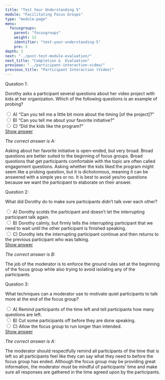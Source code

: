 ```yaml
---
title: "Test Your Understanding 5"
module: "Facilitating Focus Groups"
type: "module-page"
menu:
  focusgroups:
    parent: "focusgroups"
    weight: 12
    identifier: "test-your-understanding-5"
    pre: 3
depth: 3
next: "../post-test-module-evaluation/"
next_title: "Completion &  Evaluation"
previous: "../participant-interaction-video/"
previous_title: "Participant Interaction (Video)"
---
```

<div class="cases">
<div class="casetitle">
    Question 1:
</div><!-- /.casetitle -->
<div class="casecontent">
<div class="casequestion">
<p>Dorothy asks a participant several questions about her video project with kids at her organization. Which of the following questions is an example of probing?</p>
<div class="answer-value md-radio">
<input name="question381" id="question381a" type="radio" value="A">
<label for="question381a">A)
“Can you tell me a little bit more about the timing [of the project]?”
</label>
</div>
<div class="answer-value md-radio">
<input name="question381" id="question381b" type="radio" value="B">
<label for="question381b">B)
“Can you tell me about your favorite initiative?”
</label>
</div>
<div class="answer-value md-radio">
<input name="question381" id="question381c" type="radio" value="C">
<label for="question381c">C)
“Did the kids like the program?”
</label>
</div>
</div><!-- /.casequestion -->
<div class="casesanswerdisplay">
<a class="moretoggle btn btn-link" href="#q381">Show answer <i class="fas fa-angle-double-right"></i></a>
<div class="toggleable" id="q381">
<p>
<i>The correct answer is A:</i>
</p><p>Asking about her favorite initiative is open-ended, but very broad. Broad questions are better suited to the beginning of focus groups. Broad questions that get participants comfortable with the topic are often called engagement questions. Asking whether the kids liked the program might seem like a probing question, but it is dichotomous, meaning it can be answered with a simple yes or no. It is best to avoid yes/no questions because we want the participant to elaborate on their answer.</p>
</div>
</div>
</div><!-- /.casecontent -->
</div><!-- /.cases -->

<div class="cases">
<div class="casetitle">
    Question 2:
</div><!-- /.casetitle -->
<div class="casecontent">
<div class="casequestion">
<p>What did Dorothy do to make sure participants didn’t talk over each other?</p>
<div class="answer-value md-radio">
<input name="question382" id="question382a" type="radio" value="A">
<label for="question382a">A)
Dorothy scolds the participant and doesn’t let the interrupting participant talk again.
</label>
</div>
<div class="answer-value md-radio">
<input name="question382" id="question382b" type="radio" value="B">
<label for="question382b">B)
Dorothy calmly, but firmly tells the interrupting participant that we need to wait until the other participant is finished speaking.
</label>
</div>
<div class="answer-value md-radio">
<input name="question382" id="question382c" type="radio" value="C">
<label for="question382c">C)
Dorothy lets the interrupting participant continue and then returns to the previous participant who was talking.
</label>
</div>
</div><!-- /.casequestion -->
<div class="casesanswerdisplay">
<a class="moretoggle btn btn-link" href="#q382">Show answer <i class="fas fa-angle-double-right"></i></a>
<div class="toggleable" id="q382">
<p>
<i>The correct answer is B:</i>
</p><p>The job of the moderator is to enforce the ground rules set at the beginning of the focus group while also trying to avoid isolating any of the participants.</p>
</div>
</div>
</div><!-- /.casecontent -->
</div><!-- /.cases -->

<div class="cases">
<div class="casetitle">
    Question 3:
</div><!-- /.casetitle -->
<div class="casecontent">
<div class="casequestion">
<p>What techniques can a moderator use to motivate quiet participants to talk more at the end of the focus group?</p>
<div class="answer-value md-radio">
<input name="question383" id="question383a" type="radio" value="A">
<label for="question383a">A)
Remind participants of the time left and tell participants how many questions are left.
</label>
</div>
<div class="answer-value md-radio">
<input name="question383" id="question383b" type="radio" value="B">
<label for="question383b">B)
Cut some participants off before they are done speaking.
</label>
</div>
<div class="answer-value md-radio">
<input name="question383" id="question383c" type="radio" value="C">
<label for="question383c">C)
Allow the focus group to run longer than intended.
</label>
</div>
</div><!-- /.casequestion -->
<div class="casesanswerdisplay">
<a class="moretoggle btn btn-link" href="#q383">Show answer <i class="fas fa-angle-double-right"></i></a>
<div class="toggleable" id="q383">
<p>
<i>The correct answer is A:</i>
</p><p>The moderator should respectfully remind all participants of the time that is left so all participants feel like they can say what they need to before the focus group has ended. Although the focus group may be providing great information, the moderator must be mindful of participants’ time and make sure all responses are gathered in the time agreed upon by the participants.</p>
</div>
</div>
</div><!-- /.casecontent -->
</div><!-- /.cases -->
